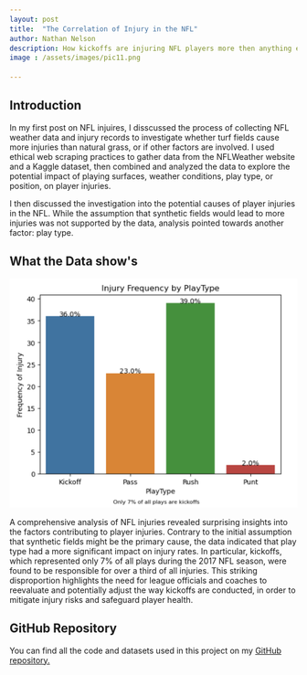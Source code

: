 ```yaml
---
layout: post
title:  "The Correlation of Injury in the NFL"
author: Nathan Nelson
description: How kickoffs are injuring NFL players more then anything else. 
image : /assets/images/pic11.png

---
```


## Introduction 
In my first post on NFL injuires, I disscussed the process of collecting NFL weather data and injury records to investigate whether turf fields cause more injuries than natural grass, or if other factors are involved. I used ethical web scraping practices to gather data from the NFLWeather website and a Kaggle dataset, then combined and analyzed the data to explore the potential impact of playing surfaces, weather conditions, play type, or position, on player injuries.

I then discussed the investigation into the potential causes of player injuries in the NFL. While the assumption that synthetic fields would lead to more injuries was not supported by the data, analysis pointed towards another factor: play type.

## What the Data show's

![Figure](https://raw.githubusercontent.com/natetheknight75/my386blog/main/assets/images/chartbest.png)

A comprehensive analysis of NFL injuries revealed surprising insights into the factors contributing to player injuries. Contrary to the initial assumption that synthetic fields might be the primary cause, the data indicated that play type had a more significant impact on injury rates. In particular, kickoffs, which represented only 7% of all plays during the 2017 NFL season, were found to be responsible for over a third of all injuries. This striking disproportion highlights the need for league officials and coaches to reevaluate and potentially adjust the way kickoffs are conducted, in order to mitigate injury risks and safeguard player health. 

## GitHub Repository

You can find all the code and datasets used in this project on my [GitHub repository.](https://github.com/natetheknight75/nflgt)








